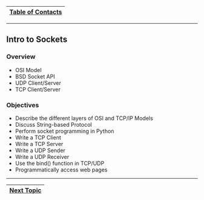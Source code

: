 |[Table of Contacts](/00-Table-of-Contents.md)|
|---|

---

## Intro to Sockets

### Overview

* OSI Model
* BSD Socket API
* UDP Client/Server
* TCP Client/Server

### Objectives

* Describe the different layers of OSI and TCP/IP Models
* Discuss String-based Protocol
* Perform socket programming in Python
* Write a TCP Client
* Write a TCP Server
* Write a UDP Sender
* Write a UDP Receiver
* Use the bind\(\) function in TCP/UDP
* Programmatically access web pages

---

|[Next Topic](/03-intro-to-sockets/osi-model/README.md)|
|---|
